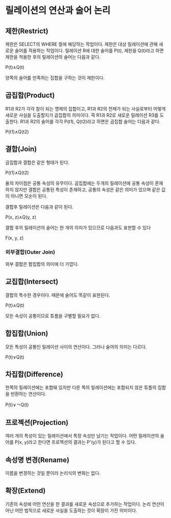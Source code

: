 # 릴레이션의 연산과 술어 논리

## 제한(Restrict)

제한은 SELECT의 WHERE 절에 해당하는 작업이다. 제한은 대상 릴레이션에 관해 새로운 술어를 적용하는 작업이다. 릴레이션 R에 대한 술어를 P(t), 제한을 Q(t)라고 하면 제한을 적용한 후의 릴레이션의 술어는 다음과 같다.

P(t)∧Q(t)

양쪽의 술어를 만족하는 집합을 구하는 것이 제한이다.

## 곱집합(Product)

R1과 R2가 각각 참이 되는 명제의 집합이고, R1과 R2의 전제가 되는 사실로부터 어떻게 새로운 사실을 도출할지가 곱집합의 의미이다. 즉 R1과 R2로 새로운 릴레이션 R3를 도출한다. R1과 R2의 술어를 각각 P(t1), Q(t2)라고 하면은 곱집합 술어는 다음과 같다.

P(t1)∧Q(t2)

## 결합(Join)

곱집합과 결합은 같은 형태가 된다.

P(t1)∧Q(t2)

둘의 차이점은 공통 속성의 유무이다. 곱집합에는 두개의 릴레이션에 공통 속성이 존재하지 않지만 결합은 공통된 특성이 존재하고, 공통의 속성은 같은 의미가 있으며 같은 값이 아니면 모순이 된다.

결합후 릴레이션은 다음과 같이 된다.

P(x, z)∧Q(y, z)

결합 후의 릴레이션의 술어는 한 개의 의미가 있으므로 다음과도 표현할 수 있다

F(x, y, z)

### 외부결합(Outer Join)

외부 결합은 합집합의 의미에 더 가깝다.

## 교집합(Intersect)

결합의 특수한 경우이다. 때문에 술어도 똑같이 표현된다.

P(t)∧Q(t)

모든 속성이 공통이므로 튜플을 구별할 필요가 없다.

## 합집합(Union)

모든 특성이 공통인 릴레이션 사이의 연산이다. 그러나 술어의 의미는 다르다.

P(t)∨Q(t)

## 차집합(Difference)

한쪽의 릴레이션에는 포함돼 있지만 다른 쪽의 릴레이션에는 포함되지 않은 튜플의 집합을 반환하는 연산이다.

P(t)∨￢Q(t)

## 프로젝션(Projection)

여러 개의 특성이 있는 릴레이션에서 특정 속성만 남기는 작업이다. 어떤 릴레이션의 술어를 P(x, y)라고 한다면 프로젝션의 결과는 P'(y)가 된다고 할 수 있다.

## 속성명 변경(Rename)

이름을 변경하는 것일 뿐이라 논리식의 변화는 없다.

## 확장(Extend)

기존의 속성에 어떤 연산을 한 결과를 새로운 속성으로 추가하는 작업이다. 논리 연산이 아닌 어떤 법칙으로 새로운 사실을 도출하는 것이 확장이 가진 의미이다.